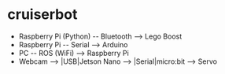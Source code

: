 # cruiserbot

* Raspberry Pi (Python) -- Bluetooth --> Lego Boost
* Raspberry Pi -- Serial --> Arduino
* PC -- ROS (WiFi) --> Raspberry Pi
* Webcam --> |USB|Jetson Nano --> |Serial|micro:bit --> Servo
